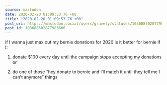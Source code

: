 ```yaml
---
source: mastodon
date: 2020-02-20 01:09:53.76 +00
title: "2020-02-20 01:09:53.76 +00"
post_uri: https://mastodon.social/users/gravely/statuses/103688502877983666
post_id: 103688502877983666
---
```

if I wanna just max out my bernie donations for 2020 is it better for bernie if I:

1) donate $100 every day until the campaign stops accepting my donations or

2) do one of those “hey donate to bernie and I’ll match it until they tell me I can’t anymore” things


